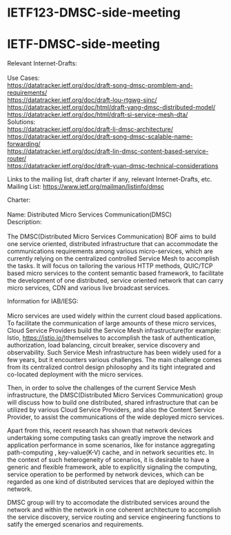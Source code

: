 # IETF123-DMSC-side-meeting
# IETF-DMSC-side-meeting
Relevant Internet-Drafts: <br>  
Use Cases: <br> 
https://datatracker.ietf.org/doc/draft-song-dmsc-promblem-and-requirements/  <br> 
https://datatracker.ietf.org/doc/draft-lou-rtgwg-sinc/  <br> 
https://datatracker.ietf.org/doc/html/draft-yang-dmsc-distributed-model/  <br> 
https://datatracker.ietf.org/doc/html/draft-si-service-mesh-dta/  <br> 
Solutions: <br>
https://datatracker.ietf.org/doc/draft-li-dmsc-architecture/  <br> 
https://datatracker.ietf.org/doc/draft-song-dmsc-scalable-name-forwarding/  <br> 
https://datatracker.ietf.org/doc/draft-lin-dmsc-content-based-service-router/  <br> 
https://datatracker.ietf.org/doc/draft-yuan-dmsc-technical-considerations  <br> 

Links to the mailing list, draft charter if any, relevant Internet-Drafts, etc. <br> 
Mailing List: https://www.ietf.org/mailman/listinfo/dmsc <br> 

Charter:<br>  
Name: Distributed Micro Services Communication(DMSC) <br> 
Description: <br>  
The DMSC(Distributed Micro Services Communication) BOF aims to build one service oriented, distributed infrastructure that can accommodate the communications requirements among various micro-services, which are currently relying on the centralized controlled Service Mesh to accomplish the tasks. It will focus on tailoring the various HTTP methods, QUIC/TCP based micro services to the content semantic based framework, to facilitate the development of one distributed, service oriented network that can carry micro services, CDN and various live broadcast services. <br> 

Information for IAB/IESG: <br>  
Micro services are used widely within the current cloud based applications. To facilitate the communication of large amounts of these micro services, Cloud Service Providers build the Service Mesh infrastructure(for example: Istio, https://istio.io/)themselves to accomplish the task of authentication, authorization, load balancing, circuit breaker, service discovery and observability. Such Service Mesh infrastructure has been widely used for a few years, but it encounters various challenges. The main challenge comes from its centralized control design philosophy and its tight integrated and co-located deployment with the micro services. <br> 

Then, in order to solve the challenges of the current Service Mesh infrastructure, the DMSC(Distributed Micro Services Communication) group will discuss how to build one distributed, shared infrastructure that can be utilized by various Cloud Service Providers, and also the Content Service Provider, to assist the communications of the wide deployed micro services. <br> 

Apart from this, recent research has shown that network devices undertaking some computing tasks can greatly improve the network and application performance in some scenarios, like for instance aggregating path-computing , key-value(K-V) cache, and in network securities etc. In the context of such heterogeneity of scenarios, it is desirable to have a generic and flexible framework, able to explicitly signaling the computing, service operation to be performed by network devices, which can be regarded as one kind of distributed services that are deployed within the network. <br> 

DMSC group will try to accomodate the distributed services around the network and within the network in one coherent architecture to accomplish the service discovery, service routing and service engineering functions to satify the emerged scenarios and requirements. <br> 
